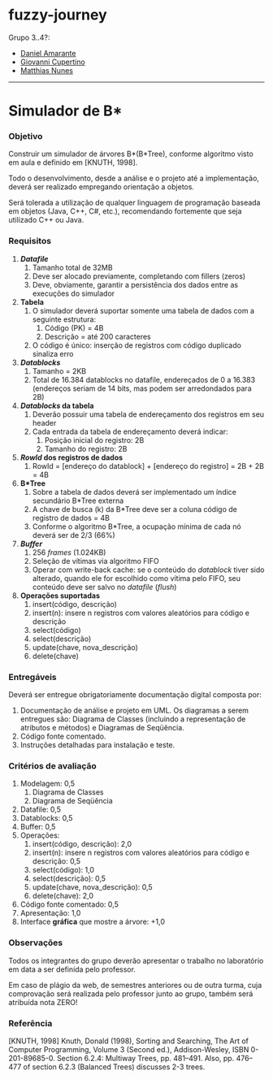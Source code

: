# fuzzy-journey

Grupo 3..4?:
* [Daniel Amarante](https://github.com/amarantedaniel)
* [Giovanni Cupertino](https://github.com/GiovanniCuper)
* [Matthias Nunes](https://github.com/execb5)

---

# Simulador de B\*

### Objetivo

Construir um simulador de árvores B\*(B\*Tree), conforme algoritmo visto em aula e
definido em [KNUTH, 1998].

Todo o desenvolvimento, desde a análise e o projeto até a implementação, deverá
ser realizado empregando orientação a objetos.

Será tolerada a utilização de qualquer linguagem de programação baseada em
objetos (Java, C++, C#, etc.), recomendando fortemente que seja utilizado C++ ou
Java.

### Requisitos

1. **_Datafile_**
	1. Tamanho total de 32MB
	2. Deve ser alocado previamente, completando com fillers (zeros)
	3. Deve, obviamente, garantir a persistência dos dados entre as execuções do
		 simulador
2. **Tabela**
	1. O simulador deverá suportar somente uma tabela de dados com a seguinte
		 estrutura:
		1. Código (PK) = 4B
		2. Descrição = até 200 caracteres
	2. O código é único: inserção de registros com código duplicado sinaliza erro
3. **_Datablocks_**
	1. Tamanho = 2KB
	2. Total de 16.384 datablocks no datafile, endereçados de 0 a 16.383
		 (endereços seriam de 14 bits, mas podem ser arredondados para 2B)
4. **_Datablocks_ da tabela**
	1. Deverão possuir uma tabela de endereçamento dos registros em seu header
	2. Cada entrada da tabela de endereçamento deverá indicar:
		1. Posição inicial do registro: 2B
		2. Tamanho do registro: 2B
5. **_RowId_ dos registros de dados**
	1. RowId = [endereço do datablock] + [endereço do registro] = 2B + 2B = 4B
6. **B\*Tree**
	1. Sobre a tabela de dados deverá ser implementado um índice secundário B\*Tree
		 externa
	2. A chave de busca (k) da B\*Tree deve ser a coluna código de registro de
		 dados = 4B
	3. Conforme o algoritmo B\*Tree, a ocupação mínima de cada nó deverá ser de
		 2/3 (66%)
7. **_Buffer_**
	1. 256 _frames_ (1.024KB)
	2. Seleção de vítimas via algoritmo FIFO
	3. Operar com write-back cache: se o conteúdo do _datablock_ tiver sido
		 alterado, quando ele for escolhido como vítima pelo FIFO, seu conteúdo deve
		 ser salvo no _datafile_ (_flush_)
8. **Operações suportadas**
	1. insert(código, descrição)
	2. insert(n): insere n registros com valores aleatórios para código e
		 descrição
	3. select(código)
	4. select(descrição)
	5. update(chave, nova\_descrição)
	6. delete(chave)

### Entregáveis

Deverá ser entregue obrigatoriamente documentação digital composta por:

1. Documentação de análise e projeto em UML. Os diagramas a serem entregues são:
	 Diagrama de Classes (incluindo a representação de atributos e métodos) e
	 Diagramas de Seqüência.
2. Código fonte comentado.
3. Instruções detalhadas para instalação e teste.

### Critérios de avaliação

1. Modelagem: 0,5
	1. Diagrama de Classes
	2. Diagrama de Seqüência
2. Datafile: 0,5
3. Datablocks: 0,5
4. Buffer: 0,5
5. Operações:
	1. insert(código, descrição): 2,0
	2. insert(n): insere n registros com valores aleatórios para código e
		 descrição: 0,5
	3. select(código): 1,0
	4. select(descrição): 0,5
	5. update(chave, nova\_descrição): 0,5
	6. delete(chave): 2,0
6. Código fonte comentado: 0,5
7. Apresentação: 1,0
8. Interface **gráfica** que mostre a árvore: +1,0

### Observações

Todos os integrantes do grupo deverão apresentar o trabalho no laboratório em
data a ser definida pelo professor.

Em caso de plágio da web, de semestres anteriores ou de outra turma, cuja
comprovação será realizada pelo professor junto ao grupo, também será atribuída
nota ZERO!

### Referência

[KNUTH, 1998] Knuth, Donald (1998), Sorting and Searching, The Art of Computer
Programming, Volume 3 (Second ed.), Addison-Wesley, ISBN 0-201-89685-0. Section
6.2.4: Multiway Trees, pp. 481–491. Also, pp. 476–477 of section 6.2.3 (Balanced
Trees) discusses 2-3 trees.
